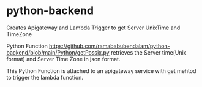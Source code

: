 # python-backend
Creates Apigateway and Lambda Trigger to get Server UnixTime and TimeZone

Python Function https://github.com/ramababubendalam/python-backend/blob/main/Python/getPossix.py retrieves the Server time(Unix format) and Server Time Zone in json format.

This Python Function is attached to an apigateway service with get mehtod to trigger the lambda function.
